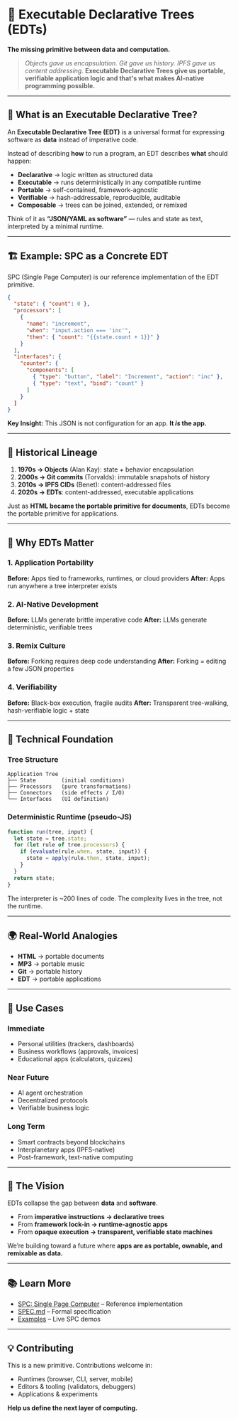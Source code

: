 # 🌲 Executable Declarative Trees (EDTs)

**The missing primitive between data and computation.**

> *Objects gave us encapsulation. Git gave us history. IPFS gave us content addressing.*
> **Executable Declarative Trees give us portable, verifiable application logic and that's what makes AI-native programming possible.**

---

## 🧩 What is an Executable Declarative Tree?

An **Executable Declarative Tree (EDT)** is a universal format for expressing software as **data** instead of imperative code.

Instead of describing **how** to run a program, an EDT describes **what** should happen:

* **Declarative** → logic written as structured data
* **Executable** → runs deterministically in any compatible runtime
* **Portable** → self-contained, framework-agnostic
* **Verifiable** → hash-addressable, reproducible, auditable
* **Composable** → trees can be joined, extended, or remixed

Think of it as **“JSON/YAML as software”** — rules and state as text, interpreted by a minimal runtime.

---

## 🏗️ Example: SPC as a Concrete EDT

SPC (Single Page Computer) is our reference implementation of the EDT primitive.

```json
{
  "state": { "count": 0 },
  "processors": [
    {
      "name": "increment",
      "when": "input.action === 'inc'",
      "then": { "count": "{{state.count + 1}}" }
    }
  ],
  "interfaces": {
    "counter": {
      "components": [
        { "type": "button", "label": "Increment", "action": "inc" },
        { "type": "text", "bind": "count" }
      ]
    }
  ]
}
```

**Key Insight:**
This JSON is not configuration for an app.
**It *is* the app.**

---

## 📜 Historical Lineage

1. **1970s → Objects** (Alan Kay): state + behavior encapsulation
2. **2000s → Git commits** (Torvalds): immutable snapshots of history
3. **2010s → IPFS CIDs** (Benet): content-addressed files
4. **2020s → EDTs**: content-addressed, executable applications

Just as **HTML became the portable primitive for documents**, EDTs become the portable primitive for applications.

---

## 🎯 Why EDTs Matter

### 1. Application Portability

**Before:** Apps tied to frameworks, runtimes, or cloud providers
**After:** Apps run anywhere a tree interpreter exists

### 2. AI-Native Development

**Before:** LLMs generate brittle imperative code
**After:** LLMs generate deterministic, verifiable trees

### 3. Remix Culture

**Before:** Forking requires deep code understanding
**After:** Forking = editing a few JSON properties

### 4. Verifiability

**Before:** Black-box execution, fragile audits
**After:** Transparent tree-walking, hash-verifiable logic + state

---

## 🔬 Technical Foundation

### Tree Structure

```
Application Tree
├── State        (initial conditions)
├── Processors   (pure transformations)
├── Connectors   (side effects / I/O)
└── Interfaces   (UI definition)
```

### Deterministic Runtime (pseudo-JS)

```js
function run(tree, input) {
  let state = tree.state;
  for (let rule of tree.processors) {
    if (evaluate(rule.when, state, input)) {
      state = apply(rule.then, state, input);
    }
  }
  return state;
}
```

The interpreter is \~200 lines of code. The complexity lives in the tree, not the runtime.

---

## 🌍 Real-World Analogies

* **HTML** → portable documents
* **MP3** → portable music
* **Git** → portable history
* **EDT** → portable applications

---

## 🚀 Use Cases

### Immediate

* Personal utilities (trackers, dashboards)
* Business workflows (approvals, invoices)
* Educational apps (calculators, quizzes)

### Near Future

* AI agent orchestration
* Decentralized protocols
* Verifiable business logic

### Long Term

* Smart contracts beyond blockchains
* Interplanetary apps (IPFS-native)
* Post-framework, text-native computing

---

## 🔮 The Vision

EDTs collapse the gap between **data** and **software**.

* From **imperative instructions → declarative trees**
* From **framework lock-in → runtime-agnostic apps**
* From **opaque execution → transparent, verifiable state machines**

We’re building toward a future where **apps are as portable, ownable, and remixable as data.**

---

## 📚 Learn More

* [SPC: Single Page Computer](./deckshell/README.md) – Reference implementation
* [SPEC.md](./SPEC.md) – Formal specification
* [Examples](./deckshell/examples/) – Live SPC demos

---

## 💡 Contributing

This is a new primitive. Contributions welcome in:

* Runtimes (browser, CLI, server, mobile)
* Editors & tooling (validators, debuggers)
* Applications & experiments

**Help us define the next layer of computing.**





